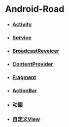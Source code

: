 # Android-Road
- ### [Activity](Activity.md) ###
- ### [Service](Service.md) ###
- ### [BroadcastReveicer](BroadcastReceiver.md) ###
- ### [ContentProvider](ContentProvider.md) ###
- ### [Fragment](Fragment.md) ###
- ### [ActionBar](ActionBar.md) ###
- ### [动画](Animation.md) ###
- ### [自定义View](View.md) ###